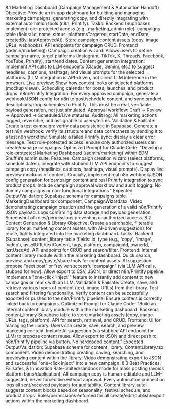 <!-- LLM/Claude Context: Section = 8. Built-in Marketing Framework -->

8.1 Marketing Dashboard (Campaign Management & Automation Handoff)
Objective: Provide an in-app dashboard for building and managing marketing campaigns, generating copy, and directly integrating with external automation tools (n8n, Printify).
Tasks:
Backend (Supabase): Implement role-protected access (e.g., marketing_admin role). campaigns table (fields: id, name, status, platformsTargeted, startDate, endDate, createdBy, lastApprovedAt). Store campaign content assets (copy, image URLs, webhooks). API endpoints for campaign CRUD.
Frontend (/admin/marketing):
Campaign creation wizard: Allows users to define campaign name, target platforms (Instagram, TikTok, X, Threads, Facebook, YouTube, Printify), start/end dates.
Content generation integration: Implement API calls to LLM endpoints (Claude, Gemini, etc.) to suggest headlines, captions, hashtags, and visual prompts for the selected platforms. (LLM integration is API-driven, not direct LLM inference in the browser).
Live preview: Show how content looks on selected platforms (mockup views).
Scheduling calendar for posts, launches, and product drops.
n8n/Printify Integration: For every approved campaign, generate a webhook/JSON config for n8n to post/schedule content, and sync product descriptions/drop schedules to Printify. This must be a real, verifiable payload generation, not just simulated.
Approval workflow: Draft → Review → Approved → Scheduled/Live statuses.
Audit log: All marketing actions logged, reversible, and assignable to users/teams.
Validation & Failsafe:
Create a test campaign: verify data persistence in Supabase.
Generate a test n8n webhook: verify its structure and data correctness by sending it to a test n8n workflow.
Simulate a failed Printify sync: display a clear error message.
Test role-protected access: ensure only authorized users can create/manage campaigns.
Optimized Prompt for Claude Code: "Develop a role-protected Marketing Dashboard (/admin/marketing) within EDM Shuffle’s admin suite. Features: Campaign creation wizard (select platforms, schedule dates). Integrate with stubbed LLM API endpoints to suggest campaign copy (headlines, captions, hashtags, visual prompts). Display live preview mockups of content. Crucially, implement real n8n webhook/JSON config generation for campaign content and real Printify integration to sync product drops. Include campaign approval workflow and audit logging. No dummy campaigns or non-functional integrations."
Expected Output/Validation:
Supabase schema for campaigns table.
MarketingDashboard.tsx component, CampaignWizard.tsx.
Video demonstrating campaign creation and the generation of a valid n8n/Printify JSON payload.
Logs confirming data storage and payload generation.
Screenshot of roles/permissions preventing unauthorized access.
8.2 Content Generation & Library
Objective: Create a searchable, filterable library for all marketing content assets, with AI-driven suggestions for reuse, tightly integrated into the marketing dashboard.
Tasks:
Backend (Supabase): content_library table (fields: id, type (e.g., 'copy', 'image', 'video'), assetURL/textContent, tags, platform, campaignId, ownerId, lastUsedAt). API endpoints for CRUD and search/filter.
Frontend: Internal content library module within the marketing dashboard. Quick search, preview, and copy/paste/share tools for content assets. AI suggestion: propose “next post” or “revive successful campaign” (via LLM API calls, stubbed for now). Allow export to CSV, JSON, or direct n8n/Printify pipeline. Implement a "one-click 'inject'" feature to instantly add content to new campaigns or remix with an LLM.
Validation & Failsafe:
Create, save, and retrieve various types of content (text, image URLs) from the library.
Test search and filtering functionality.
Verify content can be successfully exported or pushed to the n8n/Printify pipeline.
Ensure content is correctly linked back to campaigns.
Optimized Prompt for Claude Code: "Build an internal content library module within the marketing dashboard. Backend: content_library Supabase table to store marketing assets (copy, image URLs, tags, platform). API for search, retrieval, and CRUD. Frontend: UI for managing the library. Users can create, save, search, and preview marketing content. Include AI suggestion (via stubbed API endpoint for LLM) to propose content reuse. Allow export to JSON and direct push to n8n/Printify pipeline via button. No hardcoded content."
Expected Output/Validation:
Supabase schema for content_library.
ContentLibrary.tsx component.
Video demonstrating creating, saving, searching, and previewing content within the library.
Video demonstrating export to JSON and successful "one-click inject" into a new campaign.
8.3 Best Practices, Failsafes, & Innovation
Rate-limited/sandbox mode for mass posting (avoids platform bans/duplication).
All campaign copy is human-editable and LLM-suggested, never forced live without approval.
Every automation connection logs all sent/received payloads for auditability.
Content library auto-suggests content blocks based on seasonality, festival schedule, and product drops.
Roles/permissions enforced for all create/edit/publish/export actions within the marketing dashboard.
